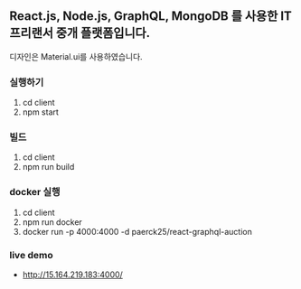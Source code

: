 ## React.js, Node.js, GraphQL, MongoDB 를 사용한 IT프리랜서 중개 플랫폼입니다.

디자인은 Material.ui를 사용하였습니다.

### 실행하기
1. cd client
2. npm start

### 빌드
1. cd client
2. npm run build

### docker 실행
1. cd client
2. npm run docker
2. docker run -p 4000:4000 -d paerck25/react-graphql-auction


### live demo
- http://15.164.219.183:4000/